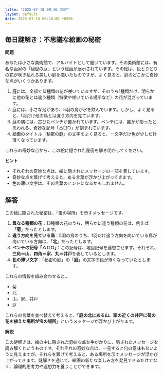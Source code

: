 ```yaml
---
title: "2025-07-18 09:16 の謎"
layout: default
date: 2025-07-18 09:16:00 +0900
---
```

## 毎日謎解き：不思議な絵画の秘密

**問題**

あなたは小さな美術館で、アルバイトとして働いています。その美術館には、有名な画家の「秘密の庭」という絵画が展示されています。その絵は、色とりどりの花が咲き乱れる美しい庭を描いたものですが、よく見ると、庭のどこかに奇妙な点がいくつかあります。

1.  庭には、全部で13種類の花が咲いていますが、そのうち1種類だけ、明らかに他の花とは違う種類（特徴や咲いている場所など）の花が混ざっています。
2.  庭には、小さな池があり、5羽の鳥が水を飲んでいます。しかし、よく見ると、1羽だけ他の鳥とは違う方向を見ています。
3.  庭の隅には、古びたベンチが置かれています。ベンチには、誰かが彫ったと思われる、奇妙な記号「△□○」が刻まれています。
4.  絵画のタイトル「秘密の庭」の文字をよく見ると、一文字だけ色が少しだけ薄くなっています。

これらの奇妙な点から、この絵に隠された秘密を解き明かしてください。

**ヒント**

*   それぞれの奇妙な点は、絵に隠されたメッセージの一部を表しています。
*   奇妙な点を繋げて考えると、ある言葉が浮かび上がってきます。
*   色の薄い文字は、その言葉のヒントになるかもしれません。

## 解答

この絵に隠された秘密は、「宝の場所」を示すメッセージです。

1.  **異なる種類の花**：13種類の花のうち、明らかに違う種類の花は、例えば「**菊**」だったとします。
2.  **違う方向を見ている鳥**：5羽の鳥のうち、1羽だけ違う方向を向いている鳥が向いている方向は、「**北**」だったとします。
3.  **ベンチの記号「△□○」**：この記号は、地図記号を連想させます。それぞれ、**三角＝山、四角＝家、丸＝井戸**を表しているとします。
4.  **色の薄い文字**：「秘密の庭」の「**庭**」の文字の色が薄くなっていたとします。

これらの情報を組み合わせると…

*   菊
*   北
*   山、家、井戸
*   庭

これらの言葉を並べ替えて考えると、「**庭の北にある山、家の近くの井戸に菊の花を植えた場所が宝の場所**」というメッセージが浮かび上がります。

**解説**

この謎解きは、絵の中に隠された奇妙な点を手がかりに、隠されたメッセージを読み解くというものです。それぞれの奇妙な点は、一見すると何の意味もないように見えますが、それらを繋げて考えると、ある場所を示すメッセージが浮かび上がってきます。謎解きを通じて、絵画の新たな楽しみ方を発見できるだけでなく、論理的思考力や連想力を養うことができます。
